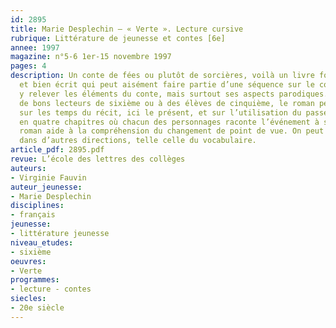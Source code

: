 ```yaml
---
id: 2895
title: Marie Desplechin – « Verte ». Lecture cursive
rubrique: Littérature de jeunesse et contes [6e]
annee: 1997
magazine: n°5-6 1er-15 novembre 1997
pages: 4
description: Un conte de fées ou plutôt de sorcières, voilà un livre fort intéressant
  et bien écrit qui peut aisément faire partie d’une séquence sur le conte. On pourra
  y relever les éléments du conte, mais surtout ses aspects parodiques. Destiné à
  de bons lecteurs de sixième ou à des élèves de cinquième, le roman permet un travail
  sur les temps du récit, ici le présent, et sur l’utilisation du passé. Organisé
  en quatre chapitres où chacun des personnages raconte l’événement à sa façon, le
  roman aide à la compréhension du changement de point de vue. On peut aussi travailler
  dans d’autres directions, telle celle du vocabulaire.
article_pdf: 2895.pdf
revue: L’école des lettres des collèges
auteurs:
- Virginie Fauvin
auteur_jeunesse:
- Marie Desplechin
disciplines:
- français
jeunesse:
- littérature jeunesse
niveau_etudes:
- sixième
oeuvres:
- Verte
programmes:
- lecture - contes
siecles:
- 20e siècle
---
```

